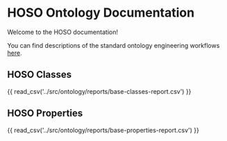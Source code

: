 # HOSO Ontology Documentation

[//]: # "This file is meant to be edited by the ontology maintainer."

Welcome to the HOSO documentation!

You can find descriptions of the standard ontology engineering workflows [here](odk-workflows/index.md).

## HOSO Classes

{{ read_csv('../src/ontology/reports/base-classes-report.csv') }}


## HOSO Properties

{{ read_csv('../src/ontology/reports/base-properties-report.csv') }}